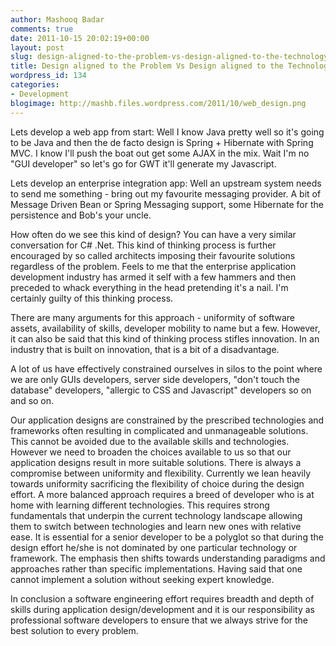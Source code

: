 ```yaml
---
author: Mashooq Badar
comments: true
date: 2011-10-15 20:02:19+00:00
layout: post
slug: design-aligned-to-the-problem-vs-design-aligned-to-the-technology
title: Design aligned to the Problem Vs Design aligned to the Technology
wordpress_id: 134
categories:
- Development
blogimage: http://mashb.files.wordpress.com/2011/10/web_design.png
---
```


Lets develop a web app from start: Well I know Java pretty well so it's going to be Java and then the de facto design is Spring + Hibernate with Spring MVC. I know I'll push the boat out get some AJAX in the mix. Wait I'm no "GUI developer" so let's go for GWT it'll generate my Javascript.

Lets develop an enterprise integration app: Well an upstream system needs to send me something - bring out my favourite messaging provider. A bit of Message Driven Bean or Spring Messaging support, some Hibernate for the persistence and Bob's your uncle.

How often do we see this kind of design? You can have a very similar conversation for C# .Net. This kind of thinking process is further encouraged by so called architects imposing their favourite solutions regardless of the problem. Feels to me that the enterprise application development industry has armed it self with a few hammers and then preceded to whack everything in the head pretending it's a nail. I'm certainly guilty of this thinking process.

There are many arguments for this approach - uniformity of software assets, availability of skills, developer mobility to name but a few. However, it can also be said that this kind of thinking process stifles innovation. In an industry that is built on innovation, that is a bit of a disadvantage.

A lot of us have effectively constrained ourselves in silos to the point where we are only GUIs developers, server side developers, "don't touch the database" developers, "allergic to CSS and Javascript" developers so on and so on.

Our application designs are constrained by the prescribed technologies and frameworks often resulting in complicated and unmanageable solutions. This cannot be avoided due to the available skills and technologies. However we need to broaden the choices available to us so that our application designs result in more suitable solutions. There is always a compromise between uniformity and flexibility. Currently we lean heavily towards uniformity sacrificing the flexibility of choice during the design effort. A more balanced approach requires a breed of developer who is at home with learning different technologies. This requires strong fundamentals that underpin the current technology landscape allowing them to switch between technologies and learn new ones with relative ease. It is essential for a senior developer to be a polyglot so that during the design effort he/she is not dominated by one particular technology or framework. The emphasis then shifts towards understanding paradigms and approaches rather than specific implementations. Having said that one cannot implement a solution without seeking expert knowledge.

In conclusion a software engineering effort requires breadth and depth of skills during application design/development and it is our responsibility as professional software developers to ensure that we always strive for the best solution to every problem.
